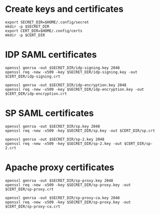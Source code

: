 # Create keys and certificates

    export SECRET_DIR=$HOME/.config/secret
    mkdir -p $SECRET_DIR
    export CERT_DIR=$HOME/.config/certs
    mkdir -p $CERT_DIR

# IDP SAML certificates

    openssl genrsa -out $SECRET_DIR/idp-signing.key 2048
    openssl req -new -x509 -key $SECRET_DIR/idp-signing.key -out $CERT_DIR/idp-signing.crt

    openssl genrsa -out $SECRET_DIR/idp-encryption.key 2048
    openssl req -new -x509 -key $SECRET_DIR/idp-encryption.key -out $CERT_DIR/idp-encryption.crt
    
# SP SAML certificates

    openssl genrsa -out $SECRET_DIR/sp.key 2048
    openssl req -new -x509 -key $SECRET_DIR/sp.key -out $CERT_DIR/sp.crt

    openssl genrsa -out $SECRET_DIR/sp-2.key 2048
    openssl req -new -x509 -key $SECRET_DIR/sp-2.key -out $CERT_DIR/sp-2.crt

# Apache proxy certificates

    openssl genrsa -out $SECRET_DIR/sp-proxy.key 2048
    openssl req -new -x509 -key $SECRET_DIR/sp-proxy.key -out $CERT_DIR/sp-proxy.crt

    openssl genrsa -out $SECRET_DIR/sp-proxy-ca.key 2048
    openssl req -new -x509 -key $SECRET_DIR/sp-proxy.key -out $CERT_DIR/sp-proxy-ca.crt
